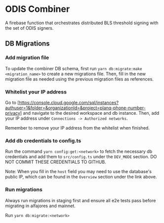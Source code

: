 # ODIS Combiner

A firebase function that orchestrates distributed BLS threshold signing with the set of ODIS signers.

## DB Migrations

### Add migration file

To update the combiner DB schema, first run `yarn db:migrate:make <migration_name>` to create a new migrations file. Then, fill in the new migration file as needed using the previous migration files as references.

### Whitelist your IP address

Go to [https://console.cloud.google.com/sql/instances?authuser=1&folder=&organizationId=&project=planq-phone-number-privacy] and navigate to the desired workspace and db instance. Then, add your IP address under `Connections -> Authorized networks`.

Remember to remove your IP address from the whitelist when finished.

### Add db credentials to config.ts

Run the command `yarn config:get:<network>` to fetch the necessary db credentials and add them to `src/config.ts` under the `DEV_MODE` section. DO NOT COMMIT THESE CREDENTIALS TO GITHUB.

Note: When you fill in the `host` field you may need to use the database's public IP, which can be found in the `Overview` section under the link above.

### Run migrations

Always run migrations in staging first and ensure all e2e tests pass before migrating in alfajores and mainnet.

Run `yarn db:migrate:<network>`

